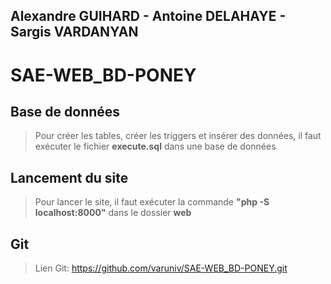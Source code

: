 ## Alexandre GUIHARD - Antoine DELAHAYE - Sargis VARDANYAN
# SAE-WEB_BD-PONEY
## Base de données
> Pour créer les tables, créer les triggers et insérer des données, il faut exécuter le fichier **execute.sql** dans une base de données
## Lancement du site
> Pour lancer le site, il faut exécuter la commande **"php -S localhost:8000"** dans le dossier **web**
## Git
> Lien Git: https://github.com/varuniv/SAE-WEB_BD-PONEY.git
